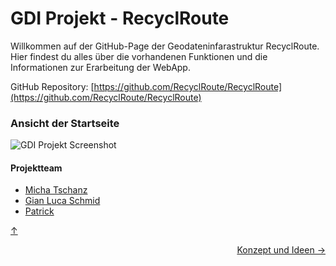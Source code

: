 <a id="top"></a>

# GDI Projekt - RecyclRoute

Willkommen auf der GitHub-Page der Geodateninfarastruktur RecyclRoute. Hier findest du alles über die vorhandenen Funktionen und die Informationen zur Erarbeitung der WebApp.

GitHub Repository: [https://github.com/RecyclRoute/RecyclRoute](https://github.com/RecyclRoute/RecyclRoute)

### Ansicht der Startseite
![GDI Projekt Screenshot](Bilder/Startpage1.png)

#### Projektteam
- [Micha Tschanz](https://github.com/micka-t)
- [Gian Luca Schmid](https://github.com/dhalu-the-great)
- [Patrick](https://github.com/pwol99)


[↑](#top)


<div style="display: flex; justify-content: space-between;">
  <div>
  </div>
  <div>
    <a href="einleitung.html">Konzept und Ideen →</a>
  </div>
</div>